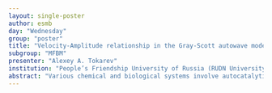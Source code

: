 ```yaml
---
layout: single-poster
author: esmb
day: "Wednesday"
group: "poster"
title: "Velocity-Amplitude relationship in the Gray-Scott autowave model in isolated conditions"
subgroup: "MFBM"
presenter: "Alexey A. Tokarev"
institution: "People’s Friendship University of Russia (RUDN University)"
abstract: "Various chemical and biological systems involve autocatalytic steps and positive feedbacks which in spatial conditions can give them properties of active media, in particular autowave properties. The main autowave characteristics are velocity and amplitude. This report considers the autowave velocity-amplitude relation in the general mathematical model of active reactant formation from precursor with cubic kinetics followed by a linear inhibition/death step – the Gray-Scott model – in isolated conditions. The way to derive the explicit velocity-amplitude relation is proposed. This approach may be useful for investigation of more complex active media systems in biochemistry, combustion, and disease control. The work has been supported by the «RUDN University Program 5-100» and by the Ministry of Science and Higher Education of the Russian Federation, agreement no. 075-03-2020-223/3 (FSSF-2020-0018)."
---
```

